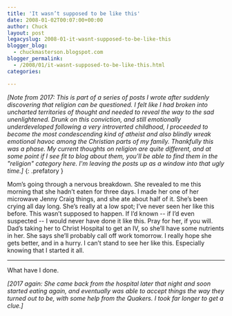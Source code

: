 ```yaml
---
title: 'It wasn’t supposed to be like this'
date: 2008-01-02T00:07:00+00:00
author: Chuck
layout: post
legacyslug: 2008-01-it-wasnt-supposed-to-be-like-this
blogger_blog:
  - chuckmasterson.blogspot.com
blogger_permalink:
  - /2008/01/it-wasnt-supposed-to-be-like-this.html
categories:

---
```

*[Note from 2017: This is part of a series of posts I wrote after suddenly
discovering that religion can be questioned. I felt like I had broken into
uncharted territories of thought and needed to reveal the way to the sad
unenlightened. Drunk on this conviction, and still emotionally underdeveloped
following a very introverted childhood, I proceeded to become the most
condescending kind of atheist and also blindly wreak emotional havoc among the
Christian parts of my family. Thankfully this was a phase. My current thoughts
on religion are quite different, and at some point if I see fit to blog about
them, you'll be able to find them in the "religion" category here. I'm leaving
the posts up as a window into that ugly time.]*
{: .prefatory }

Mom’s going through a nervous breakdown. She revealed to me this morning that
she hadn’t eaten for three days. I made her one of her microwave Jenny Craig
things, and she ate about half of it. She’s been crying all day long. She’s
really at a low spot; I’ve never seen her like this before. This wasn’t
supposed to happen. If I’d known -- if I’d even suspected -- I would never have
done it like this. Pray for her, if you will. Dad’s taking her to Christ
Hospital to get an IV, so she’ll have some nutrients in her. She says she’ll
probably call off work tomorrow. I really hope she gets better, and in a hurry.
I can’t stand to see her like this. Especially knowing that I started it all.


* * *


What have I done.

*[2017 again: She came back from the hospital later that night and soon started
eating again, and eventually was able to accept things the way they turned out
to be, with some help from the Quakers. I took far longer to get a clue.]*
